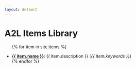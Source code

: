 ```yaml
---
layout: default
---
```


# A2L Items Library

<ul>

{% for item in site.items %}
  <li class="items_list"><strong><a href="{{ item.url | relative_url }}">{{ item.name }}</a></strong>: {{ item.description }} (<em>{{ item.keywords }}</em>)</li>
{% endfor %}

</ul>
